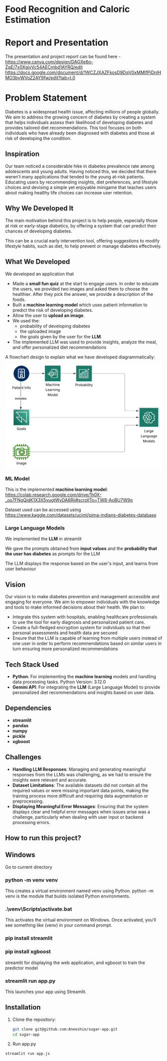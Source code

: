 # Food Recognition and Caloric Estimation

# Report and Presentation
The presentation and project report can be found here - 
https://www.canva.com/design/DAGXe6o-ZqE/7x0XgjvVc54AECmbd1AYRQ/edit
https://docs.google.com/document/d/1WCZJXAZFkosD9DqV0xMMlfPjDnlHMO3byWVoZ2AY9fw/edit?tab=t.0



# Problem Statement
Diabetes is a widespread health issue, affecting millions of people globally. We aim to address the growing concern of diabetes by creating a system that helps individuals assess their likelihood of developing diabetes and provides tailored diet recommendations. This tool focuses on both individuals who have already been diagnosed with diabetes and those at risk of developing the condition.

## Inspiration
Our team noticed a considerable hike in diabetes prevalence rate among adolescents and young adults. Having noticed this, we decided that there weren't many applications that tended to the young at-risk patients. Educating users by  recommending insights, diet preferences, and lifestyle choices and devising a simple yet enjoyable minigame that teaches users about making healthy life choices  can increase user retention.

## Why We Developed It
The main motivation behind this project is to help people, especially those at risk or early-stage diabetics, by offering a system that can predict their chances of developing diabetes.

This can be a crucial early intervention tool, offering suggestions to modify lifestyle habits, such as diet, to help prevent or manage diabetes effectively.

## What We Developed
We developed an application that
- Made a **small fun quiz** at the start to engage users.
  In order to educate the users, we provided two images and asked them to choose the healthier. After they pick the answer, we provide a description of the foods.
- Built a **machine learning model** which uses patient information to predict the risk of developing diabetes.
- Allow the user to **upload an image**.
- We used the:
  - probability of developing diabetes
  - the uploaded image
  - the goals given by the user
  for the **LLM**.
- The implemented LLM was used to provide insights, analyze the meal, and offer personalized diet recommendations

A flowchart design to explain what we have developed diagrammatically:

![Alt text](https://github.com/Aneeshie/sugar-app/blob/main/flowchart.png?raw=true)

### ML Model
This is the implemented **machine learning model**: https://colab.research.google.com/drive/1h0X-_os7FNgQidK1X3X5yugtWvDA6Rji#scrollTo=TW8-AoBU7W9q

Dataset used can be accessed using https://www.kaggle.com/datasets/uciml/pima-indians-diabetes-database

### Large Language Models
We implemented the **LLM** in streamlit

We gave the prompts obtained from **input values** and the **probability that the user has diabetes** as prompts for the LLM

The LLM displays the response based on the user's input, and learns from user behaviour


## Vision
Our vision is to make diabetes prevention and management accessible and engaging for everyone. We aim to empower individuals with the knowledge and tools to make informed decisions about their health.
We plan to:
 - Integrate this system with hospitals, enabling healthcare professionals to use the tool for early diagnosis and personalized patient care.
 - Create a full-fledged encryption system for individuals so that their personal assessments and health data are secured
 - Ensure that the LLM is capable of learning from multiple users instead of one user in order to perform recommendations based on similar users
in turn ensuring more personalized recommendations

## Tech Stack Used
- **Python**: For implementing the **machine learning** models and handling data processing tasks.
  Python Version: 3.12.0
- **Gemini API**: For integrating the **LLM** (Large Language Model) to provide personalized diet recommendations and insights based on user data.
  
## Dependencies
- **streamlit**
- **pandas**
- **numpy**
- **pickle**
- **xgboost**
  
## Challenges
- **Handling LLM Responses**: Managing and generating meaningful responses from the LLMs was challenging, as we had to ensure the insights were relevant and accurate.
- **Dataset Limitations**: The available datasets did not contain all the required values or were missing important data points, making the training process more difficult and requiring data augmentation or preprocessing.
- **Displaying Meaningful Error Messages**: Ensuring that the system displays clear and helpful error messages when issues arise was a challenge, particularly when dealing with user input or backend processing errors.

## How to run this project?
## Windows

Go to current directory

### python -m venv venv
This creates a virtual environment named venv using Python.
python -m venv is the module that builds isolated Python environments.

### .\venv\Scripts\activate.bat
This activates the virtual environment on Windows.
Once activated, you’ll see something like (venv) in your command prompt.

### pip install streamlit 
### pip install xgboost
streamlit for displaying the web application, and xgboost to train the predictor model

### streamlit run app.py
This launches your app using Streamlit.

## Installation

1. Clone the repository:
   ```bash
   git clone git@github.com:Aneeshie/sugar-app.git
   cd sugar-app

2. Run app.py
  ```bash
  streamlit run app.js
